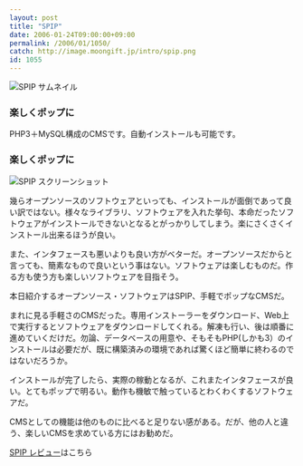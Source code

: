 ```yaml
---
layout: post
title: "SPIP"
date: 2006-01-24T09:00:00+09:00
permalink: /2006/01/1050/
catch: http://image.moongift.jp/intro/spip.png
id: 1055
---
```

 ![SPIP サムネイル](http://image.moongift.jp/intro/spip.t.png "SPIP サムネイル")
  

### 楽しくポップに
  
PHP3＋MySQL構成のCMSです。自動インストールも可能です。  
<!--more-->  

### 楽しくポップに
  

![SPIP スクリーンショット](http://image.moongift.jp/intro/spip.png "SPIP スクリーンショット")

  

幾らオープンソースのソフトウェアといっても、インストールが面倒であって良い訳ではない。様々なライブラリ、ソフトウェアを入れた挙句、本命だったソフトウェアがインストールできないとなるとがっかりしてしまう。楽にさくさくインストール出来るほうが良い。

  

また、インタフェースも悪いよりも良い方がベターだ。オープンソースだからと言っても、簡素なもので良いという事はない。ソフトウェアは楽しむものだ。作る方も使う方も楽しいソフトウェアを目指そう。

  

本日紹介するオープンソース・ソフトウェアはSPIP、手軽でポップなCMSだ。

  

まれに見る手軽さのCMSだった。専用インストーラーをダウンロード、Web上で実行するとソフトウェアをダウンロードしてくれる。解凍も行い、後は順番に進めていくだけだ。勿論、データベースの用意や、そもそもPHP(しかも3）のインストールは必要だが、既に構築済みの環境であれば驚くほど簡単に終わるのではないだろうか。

  

インストールが完了したら、実際の稼動となるが、これまたインタフェースが良い。とてもポップで明るい。動作も機敏で触っているとわくわくするソフトウェアだ。

  

CMSとしての機能は他のものに比べると足りない感がある。だが、他の人と違う、楽しいCMSを求めている方にはお勧めだ。

  

[SPIP レビュー](http://oss.moongift.jp/review/i-1057.html)はこちら

